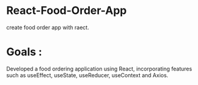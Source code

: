 # React-Food-Order-App
create food order app with raect.

# Goals :
Developed a food ordering application using React, incorporating features such as useEffect, useState, useReducer, useContext and Axios.
